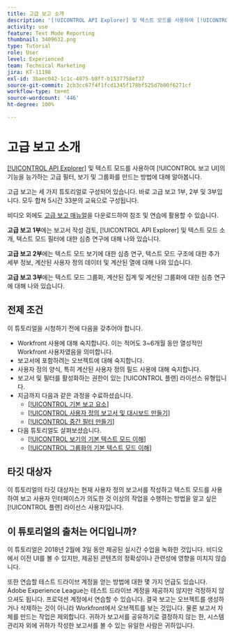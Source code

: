 ```yaml
---
title: 고급 보고 소개
description: '[!UICONTROL API Explorer] 및 텍스트 모드를 사용하여 [!UICONTROL 보고 UI]의 기능을 능가하는 고급 필터, 보기 및 그룹화를 만드는 방법에 대해 알아봅니다.'
activity: use
feature: Text Mode Reporting
thumbnail: 3409632.png
type: Tutorial
role: User
level: Experienced
team: Technical Marketing
jira: KT-11198
exl-id: 3baec042-1c1c-4075-b8ff-b1537758ef37
source-git-commit: 2cb3cc67f4f1fcd1345f178bf525d7b00f6271cf
workflow-type: tm+mt
source-wordcount: '446'
ht-degree: 100%

---
```


# 고급 보고 소개

[[!UICONTROL API Explorer]](https://developer.adobe.com/workfront/api-explorer/) 및 텍스트 모드를 사용하여 [!UICONTROL 보고 UI]의 기능을 능가하는 고급 필터, 보기 및 그룹화를 만드는 방법에 대해 알아봅니다.

고급 보고는 세 가지 튜토리얼로 구성되어 있습니다. 바로 고급 보고 1부, 2부 및 3부입니다. 모두 합쳐 5시간 33분의 교육으로 구성됩니다.

비디오 외에도 [고급 보고 매뉴얼](/help/assets/advanced-reporting-manual.pdf)을 다운로드하여 참조 및 연습에 활용할 수 있습니다.

**고급 보고 1부**&#x200B;에는 보고서 작성 검토, [!UICONTROL API Explorer] 및 텍스트 모드 소개, 텍스트 모드 필터에 대한 심층 연구에 대해 나와 있습니다.

**고급 보고 2부**&#x200B;에는 텍스트 모드 보기에 대한 심층 연구, 텍스트 모드 구조에 대한 추가 세부 정보, 계산된 사용자 정의 데이터 및 계산된 열에 대해 나와 있습니다.

**고급 보고 3부**&#x200B;에는 텍스트 모드 그룹화, 계산된 집계 및 계산된 그룹화에 대한 심층 연구에 대해 나와 있습니다.

## 전제 조건

이 튜토리얼을 시청하기 전에 다음을 갖추어야 합니다.

* Workfront 사용에 대해 숙지합니다. 이는 적어도 3~6개월 동안 열성적인 Workfront 사용자였음을 의미합니다.
* 보고서에 포함하려는 오브젝트에 대해 숙지합니다.
* 사용자 정의 양식, 특히 계산된 사용자 정의 필드 사용에 대해 숙지합니다.
* 보고서 및 필터를 활성화하는 권한이 있는 [!UICONTROL 플랜] 라이선스 유형입니다.
* 지금까지 다음과 같은 과정을 수료하셨습니다.
   * [[!UICONTROL 기본 보고 요소]](https://experienceleague.adobe.com/docs/courses/using/workfront-u-1-2022-1-reporting.html?lang=ko)
   * [[!UICONTROL 사용자 정의 보고서 및 대시보드 만들기]](https://experienceleague.adobe.com/docs/courses/using/workfront-u-1-2022-3-reporting.html?lang=ko)
   * [[!UICONTROL 중간 필터 만들기]](https://experienceleague.adobe.com/docs/courses/using/workfront-u-1-2022-2-reporting.html?lang=ko)
* 다음 튜토리얼도 살펴보셨습니다.
   * [[!UICONTROL 보기의 기본 텍스트 모드 이해]](https://experienceleague.adobe.com/docs/workfront-learn/tutorials-workfront/reporting/intermediate-reporting/basic-text-mode-for-views.html?lang=ko-KR)
   * [[!UICONTROL 그룹화의 기본 텍스트 모드 이해]](https://experienceleague.adobe.com/docs/workfront-learn/tutorials-workfront/reporting/intermediate-reporting/basic-text-mode-for-groupings.html?lang=ko-KR)

## 타깃 대상자

이 튜토리얼의 타깃 대상자는 현재 사용자 정의 보고서를 작성하고 텍스트 모드를 사용하여 보고 사용자 인터페이스가 의도한 것 이상의 작업을 수행하는 방법을 알고 싶은 [!UICONTROL 플랜] 라이선스 사용자입니다.

## 이 튜토리얼의 출처는 어디입니까?

이 튜토리얼은 2018년 2월에 3일 동안 제공된 실시간 수업을 녹화한 것입니다. 비디오에서 이전 UI를 볼 수 있지만, 제공된 콘텐츠의 정확성이나 관련성에 영향을 미치지 않습니다.

또한 연습할 테스트 드라이브 계정을 얻는 방법에 대한 몇 가지 언급도 있습니다. Adobe Experience League는 테스트 드라이브 계정을 제공하지 않지만 걱정하지 않으셔도 됩니다. 프로덕션 계정에서 연습할 수 있습니다. 결국 보고는 오브젝트를 생성하거나 삭제하는 것이 아니라 Workfront에서 오브젝트를 보는 것입니다. 물론 보고서 자체를 만드는 작업은 제외합니다. 귀하가 보고서를 공유하기로 결정하지 않는 한, 시스템 관리자 외에 귀하가 작성한 보고서를 볼 수 있는 유일한 사람은 귀하입니다.
